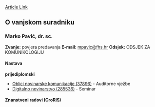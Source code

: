 [Article Link](https://www.fhs.hr/djelatnik/marko.pavic)

## O vanjskom suradniku
###  Marko Pavić, dr. sc. 
**Zvanje:**
povjera predavanja 
**E-mail:**
[mpavic@fhs.hr](javascript:startMail\('czinpvs@fuu.e'\);)
**Odsjek:**
ODSJEK ZA KOMUNIKOLOGIJU 
#### Nastava
**prijediplomski**
  * [Oblici novinarske komunikacije (37896)](https://www.fhs.hr/predmet/onk) - Auditorne vježbe
  * [Digitalno novinarstvo (285536)](https://www.fhs.hr/predmet/dignov_a) - Seminar


#### Znanstveni radovi (CroRIS)

